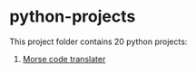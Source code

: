 # python-projects

This project folder contains 20 python projects:

1. [Morse code translater](https://github.com/nkp1111/python-projects/tree/main/1.morse_code_translater)
